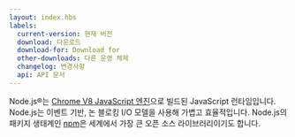 ```yaml
---
layout: index.hbs
labels:
  current-version: 현재 버전
  download: 다운로드
  download-for: Download for
  other-downloads: 다른 운영 체제
  changelog: 변경사항
  api: API 문서
---
```


Node.js®는 [Chrome V8 JavaScript 엔진](https://developers.google.com/v8/)으로 빌드된 JavaScript 런타임입니다.
Node.js는 이벤트 기반, 논 블로킹 I/O 모델을 사용해 가볍고 효율적입니다. Node.js의 패키지 생태계인 [npm](https://www.npmjs.com/)은 세계에서 가장 큰 오픈 소스 라이브러리이기도 합니다.

